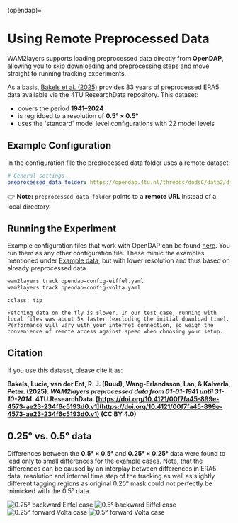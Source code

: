 (opendap)=

# Using Remote Preprocessed Data

WAM2layers supports loading preprocessed data directly from **OpenDAP**, allowing you to skip downloading and preprocessing steps and move straight to running tracking experiments.

As a basis, [Bakels et al. (2025)](https://doi.org/10.4121/00f7fa45-899e-4573-ae23-234f6c5193d0.v1) provides 83 years of preprocessed ERA5 data available via the 4TU ResearchData repository. This dataset:

* covers the period **1941–2024**
* is regridded to a resolution of **0.5° × 0.5°**
* uses the 'standard' model level configurations with 22 model levels

## Example Configuration

In the configuration file the preprocessed data folder uses a remote dataset:

```yaml
# General settings
preprocessed_data_folder: https://opendap.4tu.nl/thredds/dodsC/data2/djht/00f7fa45-899e-4573-ae23-234f6c5193d0/1
```

👉 **Note:** `preprocessed_data_folder` points to a **remote URL** instead of a local directory.


## Running the Experiment

Example configuration files that work with OpenDAP can be found [here](https://github.com/WAM2layers/WAM2layers/tree/main/configs).
You run them as any other configuration file. These mimic the examples mentioned under 
[Example data](https://wam2layers.readthedocs.io/en/latest/userguide/input.html#example-data), 
but with lower resolution and thus based on already preprocessed data.

```bash
wam2layers track opendap-config-eiffel.yaml
wam2layers track opendap-config-volta.yaml
```


```{Admonition} Convenience vs performance
:class: tip

Fetching data on the fly is slower. In our test case, running with local files was about 5× faster (excluding the initial download time). Performance will vary with your internet connection, so weigh the convenience of remote access against speed when choosing your setup.
```

## Citation

If you use this dataset, please cite it as:

**Bakels, Lucie, van der Ent, R. J. (Ruud), Wang-Erlandsson, Lan, & Kalverla, Peter. (2025). *WAM2layers preprocessed data from 01-01-1941 until 31-10-2014*. 4TU.ResearchData. [https://doi.org/10.4121/00f7fa45-899e-4573-ae23-234f6c5193d0.v1](https://doi.org/10.4121/00f7fa45-899e-4573-ae23-234f6c5193d0.v1) (CC BY 4.0)**

## 0.25° vs. 0.5° data
Differences between the **0.5° × 0.5°** and **0.25° × 0.25°** data were found to lead only to small differences for the example cases. 
Note, that the differences can be caused by an interplay between differences in ERA5 data, resolution and internal time step of the tracking as well as slightly different tagging regions as original 0.25° mask could not perfectly be mimicked with the 0.5° data.

![0.25° backward Eiffel case](_static/eiffel_new.png)
![0.5° backward Eiffel case](_static/eiffel_opendap.png)
![0.25° forward Volta case](_static/volta_new.png)
![0.5° forward Volta case](_static/volta_opendap.png)